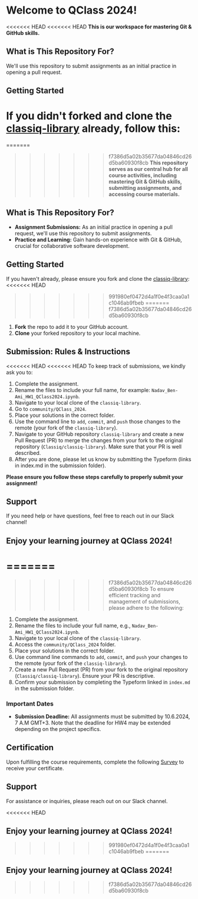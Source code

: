 # Welcome to QClass 2024!

<<<<<<< HEAD
<<<<<<< HEAD
**This is our workspace for mastering Git & GitHub skills.**

## What is This Repository For?
We'll use this repository to submit assignments as an initial practice in opening a pull request.

## Getting Started
If you didn't forked and clone the [classiq-library](https://github.com/Classiq/classiq-library) already, follow this:
=======
=======
>>>>>>> f7386d5a02b35677da04846cd26d5ba60930f8cb
**This repository serves as our central hub for all course activities, including mastering Git & GitHub skills, submitting assignments, and accessing course materials.**

## What is This Repository For?
- **Assignment Submissions:** As an initial practice in opening a pull request, we'll use this repository to submit assignments.
- **Practice and Learning:** Gain hands-on experience with Git & GitHub, crucial for collaborative software development.

## Getting Started
If you haven't already, please ensure you fork and clone the [classiq-library](https://github.com/Classiq/classiq-library):
<<<<<<< HEAD
>>>>>>> 991980ef0472d4a1f0e4f3caa0a1c1046ab9fbeb
=======
>>>>>>> f7386d5a02b35677da04846cd26d5ba60930f8cb
1. **Fork** the repo to add it to your GitHub account.
2. **Clone** your forked repository to your local machine.

## Submission: Rules & Instructions
<<<<<<< HEAD
<<<<<<< HEAD
To keep track of submissions, we kindly ask you to:
1. Complete the assignment.
2. Rename the files to include your full name, for example: `Nadav_Ben-Ami_HW1_QClass2024.ipynb`.
3. Navigate to your local clone of the `classiq-library`.
4. Go to `community/QClass_2024`.
5. Place your solutions in the correct folder.
6. Use the command line to `add`, `commit`, and `push` those changes to the remote (your fork of the `classiq-library`).
7. Navigate to your GitHub repository `classiq-library` and create a new Pull Request (PR) to merge the changes from your fork to the original repository (`Classiq/classiq-library`). Make sure that your PR is well described.
8. After you are done, please let us know by submitting the Typeform (links in index.md in the submission folder).

**Please ensure you follow these steps carefully to properly submit your assignment!**

## Support
If you need help or have questions, feel free to reach out in our Slack channel!

## Enjoy your learning journey at QClass 2024!

=======
=======
>>>>>>> f7386d5a02b35677da04846cd26d5ba60930f8cb
To ensure efficient tracking and management of submissions, please adhere to the following:
1. Complete the assignment.
2. Rename the files to include your full name, e.g., `Nadav_Ben-Ami_HW1_QClass2024.ipynb`.
3. Navigate to your local clone of the `classiq-library`.
4. Access the `community/QClass_2024` folder.
5. Place your solutions in the correct folder.
6. Use command line commands to `add`, `commit`, and `push` your changes to the remote (your fork of the `classiq-library`).
7. Create a new Pull Request (PR) from your fork to the original repository (`Classiq/classiq-library`). Ensure your PR is descriptive.
8. Confirm your submission by completing the Typeform linked in `index.md` in the submission folder.

### Important Dates
- **Submission Deadline:** All assignments must be submitted by 10.6.2024, 7 A.M GMT+3. Note that the deadline for HW4 may be extended depending on the project specifics.

## Certification
Upon fulfilling the course requirements, complete the following [Survey](https://fvrn0h72gwo.typeform.com/to/V2nZ8Nnn) to receive your certificate.

## Support
For assistance or inquiries, please reach out on our Slack channel.

<<<<<<< HEAD
## Enjoy your learning journey at QClass 2024!
>>>>>>> 991980ef0472d4a1f0e4f3caa0a1c1046ab9fbeb
=======
## Enjoy your learning journey at QClass 2024!
>>>>>>> f7386d5a02b35677da04846cd26d5ba60930f8cb
